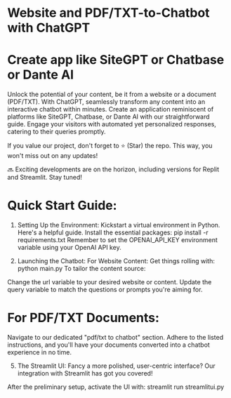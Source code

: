 # Website and PDF/TXT-to-Chatbot with ChatGPT
# Create app like SiteGPT or Chatbase or Dante AI 

Unlock the potential of your content, be it from a website or a document (PDF/TXT). With ChatGPT, seamlessly transform any content into an interactive chatbot within minutes. Create an application reminiscent of platforms like SiteGPT, Chatbase, or Dante AI with our straightforward guide. Engage your visitors with automated yet personalized responses, catering to their queries promptly.

If you value our project, don't forget to ⭐ (Star) the repo. This way, you won't miss out on any updates!

🔜 Exciting developments are on the horizon, including versions for Replit and Streamlit. Stay tuned!

# Quick Start Guide:

1. Setting Up the Environment:
 Kickstart a virtual environment in Python. Here's a helpful guide.
 Install the essential packages: pip install -r requirements.txt
 Remember to set the OPENAI_API_KEY environment variable using your OpenAI API key.

3. Launching the Chatbot:
For Website Content:
 Get things rolling with: python main.py
To tailor the content source:

Change the url variable to your desired website or content.
Update the query variable to match the questions or prompts you're aiming for.

# For PDF/TXT Documents:

Navigate to our dedicated "pdf/txt to chatbot" section.
Adhere to the listed instructions, and you'll have your documents converted into a chatbot experience in no time.


5. The Streamlit UI:
Fancy a more polished, user-centric interface? Our integration with Streamlit has got you covered!

After the preliminary setup, activate the UI with: streamlit run streamlitui.py
